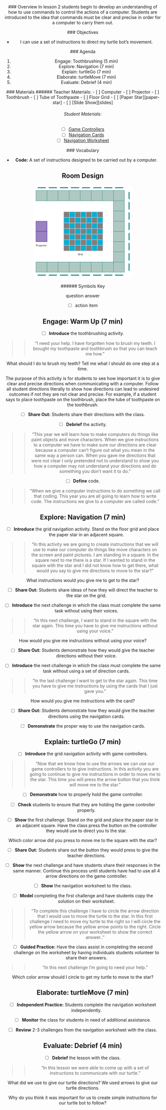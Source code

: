 <header class='header' title='turtleMove Part I' subtitle='Lesson 2'/>

<notable>
<iconp src='/icons/activity.png'>### Overview</iconp>
In lesson 2 students begin to develop an understanding of how to use commands to control the actions of a computer. Students are introduced to the idea that commands must be clear and precise in order for a computer to carry them out.

<iconp src='/icons/objectives.png'>### Objectives</iconp>
- I can use a set of instructions to direct my turtle bot’s movement.

<iconp src='/icons/agenda.png'>### Agenda</iconp>

1. Engage: Toothbrushing (5 min)
1. Explore: Navigation (7 min)
1. Explain: turtleGo (7 min)
1. Elaborate: turtleMove (7 min)
1. Evaluate: Debrief (4 min)

<note>
<iconp src='/icons/materials.png'>### Materials</iconp>
###### Teacher Materials:
- [ ] Computer
- [ ] Projector
- [ ] Toothbrush
- [ ] Tube of Toothpaste
- [ ] Floor Grid
- [ ] [Paper Star][paper-star]
- [ ] [Slide Show][slides]

###### Student Materials:
- [ ] [Game Controllers][paper-controllers]
- [ ] [Navigation Cards][direction-cards]
- [ ] [Navigation Worksheet][worksheet]

<iconp src='/icons/vocab.png'>### Vocabulary</iconp>

- **Code:** A set of instructions designed to be carried out by a computer.

</note>

<pagebreak/>

## Room Design

![room](./images/layout-grid.png)

<note borderLeft='2px solid green' mt='2em'>
###### Symbols Key

<iconp ml='1.65em' type='question'>question</iconp>
<iconp ml='1.65em' type='answer'>answer</iconp>
- [ ] action item
</note>

<pagebreak/>


## Engage: Warm Up (7 min)
- [ ] **Introduce** the toothbrushing activity.
>> “I need your help. I have forgotten how to brush my teeth. I brought my toothpaste and toothbrush so that you can teach me how.”

<iconp type='question'>What should I do to brush my teeth? Tell me what I should do one step at a time.</iconp>

<note type='key' title='Key Points'>The purpose of this activity is for students to see how important it is to give clear and precise directions when communicating with a computer. Follow all student directions literally to show how directions can lead to undesired outcomes if not they are not clear and precise. For example, if a student says to place toothpaste on the toothbrush, place the tube of toothpaste on the toothbrush.</note>

- [ ] **Share Out:** Students share their directions with the class.

- [ ] **Debrief** the activity.
>> “This year we will learn how to make computers do things like paint objects and move characters. When we give instructions to a computer we have to make sure our directions are clear because a computer can’t figure out what you mean in the same way a person can. When you gave me directions that were not clear I only pretended not to understand to show you how a computer may not understand your directions and do something you don’t want it to do.”

- [ ] **Define** code.
>> “When we give a computer instructions to do something we call that coding. This year you are all going to learn how to write code. The instructions we give to a computer are called code.”

## Explore: Navigation (7 min)
- [ ] **Introduce** the grid navigation activity. Stand on the floor grid and place the paper star in an adjacent square.
>> “In this activity we are going to create instructions that we will use to make our computer do things like move characters on the screen and paint pictures.
I am standing in a square. In the square next to me there is a star. If I wanted to stand in the square with the star and I did not know how to get there, what would you say to give me directions to move to the star?”

<iconp type='question'>What instructions would you give me to get to the star?</iconp>

- [ ] **Share Out:** Students share ideas of how they will direct the teacher to the star on the grid.

- [ ] **Introduce** the next challenge in which the class must complete the same task without using their voices.
>> “In this next challenge, I want to stand in the square with the star again. This time you have to give me instructions without using your voice.”

<iconp type='question'>How would you give me instructions without using your voice?</iconp>

- [ ] **Share Out:** Students demonstrate how they would give the teacher directions without their voice.

- [ ] **Introduce** the next challenge in which the class must complete the same task without using a set of direction cards.
>> “In the last challenge I want to get to the star again. This time you have to give me instructions by using the cards that I just gave you.”

<iconp type='question'>How would you give me instructions with the card?</iconp>

- [ ] **Share Out:** Students demonstrate how they would give the teacher directions using the navigation cards.

- [ ] **Demonstrate** the proper way to use the navigation cards.

## Explain: turtleGo (7 min)
- [ ] **Introduce** the grid navigation activity with game controllers.
>> “Now that we know how to use the arrows we can use our game controllers to to give instructions. In this activity you are going to continue to give me instructions in order to move me to the star. This time you will press the arrow button that you think will move me to the star.”

- [ ] **Demonstrate** how to properly hold the game controller.

- [ ] **Check** students to ensure that they are holding the game controller properly.

- [ ] **Show** the first challenge. Stand on the grid and place the paper star in an adjacent square. Have the class press the button on the controller they would use to direct you to the star.

<iconp type='question'>Which color arrow did you press to move me to the square with the star?</iconp>

- [ ] **Share Out:** Students share out the button they would press to give the teacher directions.

- [ ] **Show** the next challenge and have students share their responses in the same manner. Continue this process until students have had to use all 4 arrow directions on the game controller.

- [ ] **Show** the navigation worksheet to the class.

- [ ] **Model** completing the first challenge and have students copy the solution on their worksheet.
>> “To complete this challenge I have to circle the arrow direction that I would use to move the turtle to the star. In this first challenge I need to move my turtle to the right so I will circle the yellow arrow because the yellow arrow points to the right. Circle the yellow arrow on your worksheet to show the correct answer..”

- [ ] **Guided Practice:** Have the class assist in completing the second challenge on the worksheet by having individuals students volunteer to share their answers.
>> “In this next challenge I’m going to need your help.”

<iconp type='question'>Which color arrow should I circle to get my turtle to move to the star?</iconp>


## Elaborate: turtleMove (7 min)
- [ ] **Independent Practice:** Students complete the navigation worksheet independently.

- [ ] **Monitor** the class for students in need of additional assistance.

- [ ] **Review** 2-3 challenges from the navigation worksheet with the class.

## Evaluate: Debrief (4 min)
- [ ] **Debrief** the lesson with the class.
>> “In this lesson we were able to come up with a set of instructions to communicate with our turtle.”

<iconp type='question'>What did we use to give our turtle directions?</iconp>
<iconp type='answer'>We used arrows to give our turtle directions.</iconp>

<iconp type='question'>Why do you think it was important for us to create simple instructions for our turtle bot to follow?</iconp>

</notable>

[slides]: https://drive.google.com/open?id=1Ff8QsgmBG1q5Pa-Kq14IPe-3HArs8f7EAW73lxKFVBk
[paper-star]: https://drive.google.com/open?id=0B48_2vIyABioYThreXZIU3d5ckU
[paper-controllers]: https://drive.google.com/open?id=0B48_2vIyABioZ0Mzd3J5aURHMTg
[direction-cards]: https://drive.google.com/open?id=0B48_2vIyABioTDhLa1RYaDVzalE
[worksheet]: https://drive.google.com/open?id=0B48_2vIyABioOGZFVEgzc0d4cFE
